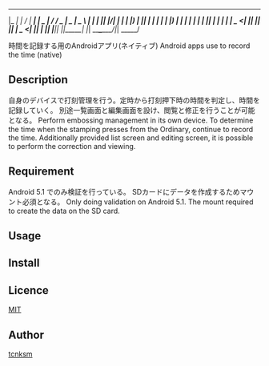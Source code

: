  _____ ___ __  __ _____   ____  _____ ____ ___  ____  ____  
|_   _|_ _|  \/  | ____| |  _ \| ____/ ___/ _ \|  _ \|  _ \ 
  | |  | || |\/| |  _|   | |_) |  _|| |  | | | | |_) | | | |
  | |  | || |  | | |___  |  _ <| |__| |__| |_| |  _ <| |_| |
  |_| |___|_|  |_|_____| |_| \_\_____\____\___/|_| \_\____/ 


時間を記録する用のAndroidアプリ(ネイティブ)
Android apps use to record the time (native)

## Description
自身のデバイスで打刻管理を行う。定時から打刻押下時の時間を判定し、時間を記録していく。
別途一覧画面と編集画面を設け、閲覧と修正を行うことが可能となる。
Perform embossing management in its own device. To determine the time when the stamping presses from the Ordinary, continue to record the time.
Additionally provided list screen and editing screen, it is possible to perform the correction and viewing.

## Requirement
Android 5.1 でのみ検証を行っている。
SDカードにデータを作成するためマウント必須となる。
Only doing validation on Android 5.1.
The mount required to create the data on the SD card.

## Usage

## Install

## Licence
[MIT](https://github.com/peko-the3rd/tool/blob/master/LICENCE)

## Author
[tcnksm](https://github.com/peko-the3rd)
